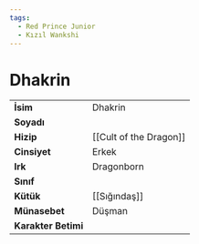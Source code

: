 ```yaml
---
tags:
  - Red Prince Junior
  - Kızıl Wankshi
---  
```

# Dhakrin   
  
<div class="grid" markdown>  
  
|  |  |  
|---|---|  
| **İsim** | Dhakrin |  
| **Soyadı** |  |  
| **Hizip** | [[Cult of the Dragon]] |  
| **Cinsiyet** | Erkek |  
| **Irk** | Dragonborn |  
| **Sınıf** |  |  
| **Kütük** | [[Sığındaş]] |  
| **Münasebet** | Düşman |  
| **Karakter Betimi** |  |  
  
  
</div>